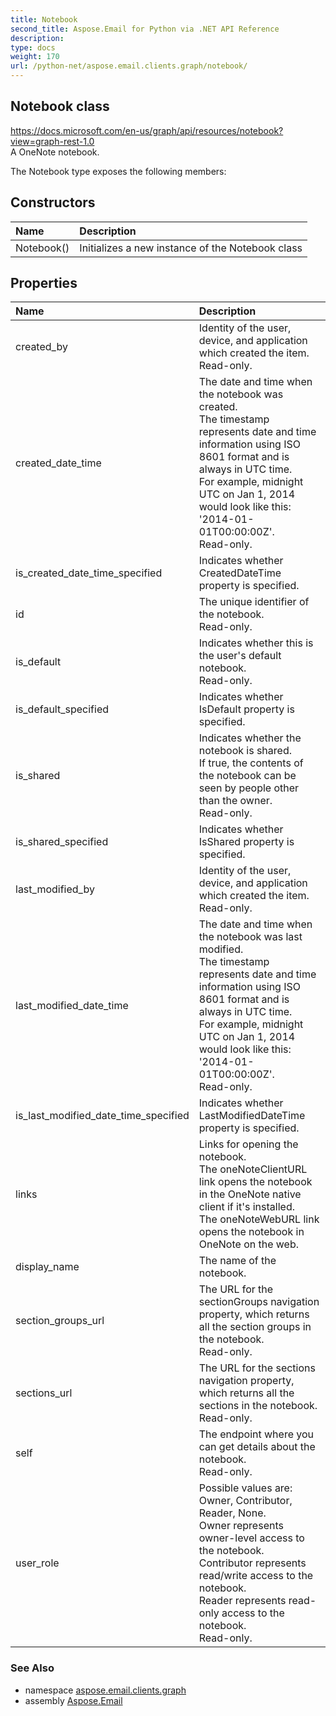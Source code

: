 ```yaml
---
title: Notebook
second_title: Aspose.Email for Python via .NET API Reference
description: 
type: docs
weight: 170
url: /python-net/aspose.email.clients.graph/notebook/
---
```


## Notebook class

https://docs.microsoft.com/en-us/graph/api/resources/notebook?view=graph-rest-1.0<br/>            A OneNote notebook.

The Notebook type exposes the following members:
## Constructors
| Name | Description |
| :- | :- |
|Notebook()|Initializes a new instance of the Notebook class|
## Properties
| Name | Description |
| :- | :- |
|created_by|Identity of the user, device, and application which created the item.<br/>            Read-only.|
|created_date_time|The date and time when the notebook was created.<br/>            The timestamp represents date and time information using ISO 8601 format and is always in UTC time.<br/>            For example, midnight UTC on Jan 1, 2014 would look like this: '2014-01-01T00:00:00Z'. <br/>            Read-only.|
|is_created_date_time_specified|Indicates whether CreatedDateTime property is specified.|
|id|The unique identifier of the notebook. <br/>            Read-only.|
|is_default|Indicates whether this is the user's default notebook. <br/>            Read-only.|
|is_default_specified|Indicates whether IsDefault property is specified.|
|is_shared|Indicates whether the notebook is shared.<br/>            If true, the contents of the notebook can be seen by people other than the owner. <br/>            Read-only.|
|is_shared_specified|Indicates whether IsShared property is specified.|
|last_modified_by|Identity of the user, device, and application which created the item. <br/>            Read-only.|
|last_modified_date_time|The date and time when the notebook was last modified. <br/>            The timestamp represents date and time information using ISO 8601 format and is always in UTC time.<br/>            For example, midnight UTC on Jan 1, 2014 would look like this: '2014-01-01T00:00:00Z'. <br/>            Read-only.|
|is_last_modified_date_time_specified|Indicates whether LastModifiedDateTime property is specified.|
|links|Links for opening the notebook.<br/>            The oneNoteClientURL link opens the notebook in the OneNote native client if it's installed. <br/>            The oneNoteWebURL link opens the notebook in OneNote on the web.|
|display_name|The name of the notebook.|
|section_groups_url|The URL for the sectionGroups navigation property, which returns all the section groups in the notebook. <br/>            Read-only.|
|sections_url|The URL for the sections navigation property, which returns all the sections in the notebook. <br/>            Read-only.|
|self|The endpoint where you can get details about the notebook. <br/>            Read-only.|
|user_role|Possible values are: Owner, Contributor, Reader, None.<br/>            Owner represents owner-level access to the notebook.<br/>            Contributor represents read/write access to the notebook.<br/>            Reader represents read-only access to the notebook.<br/>            Read-only.|

### See Also

* namespace [aspose.email.clients.graph](/email/python-net/aspose.email.clients.graph/)
* assembly [Aspose.Email](/email/python-net/)


